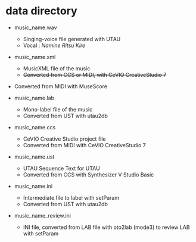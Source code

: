# data directory

- music_name.wav
  - Singing-voice file generated with UTAU
  - Vocal : *Namine Ritsu Kire*

- music_name.xml
  - MusicXML file of the music
  - ~~Converted from CCS or MIDI, with CeVIO CreativeStudio 7~~
- Converted from MIDI with MuseScore
  
- music_name.lab
  - Mono-label file of the music
  - Converted from UST with utau2db

- music_name.ccs
  - CeVIO Creative Studio project file
  - Converted from MIDI with CeVIO CreativeStudio 7

- music_name.ust
  - UTAU Sequence Text for UTAU
  - Converted from CCS with Synthesizer V Studio Basic

- music_name.ini
  - Intermediate file to label with setParam
  - Converted from UST with utau2db

- music_name_review.ini
  - INI file, converted from LAB file with oto2lab (mode3) to review LAB with setParam


